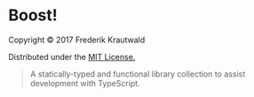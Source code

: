 # Boost!

Copyright © 2017 Frederik Krautwald

Distributed under the [MIT License.][1]

> A statically-typed and functional library collection to assist development 
with TypeScript.

[1]: https://github.com/ts-boost/boost/wiki/License